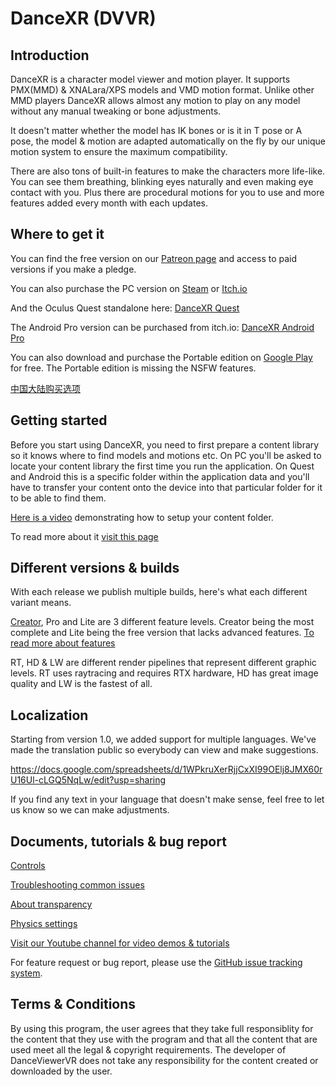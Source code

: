# DanceXR (DVVR)


## Introduction
DanceXR is a character model viewer and motion player. It supports PMX(MMD) & XNALara/XPS models and VMD motion format. Unlike other MMD players DanceXR allows almost any motion to play on any model without any manual tweaking or bone adjustments. 

It doesn't matter whether the model has IK bones or is it in T pose or A pose, the model & motion are adapted automatically on the fly by our unique motion system to ensure the maximum compatibility.

There are also tons of built-in features to make the characters more life-like. You can see them breathing, blinking eyes naturally and even making eye contact with you. Plus there are procedural motions for you to use and more features added every month with each updates.  

## Where to get it

You can find the free version on our [Patreon page](https://www.patreon.com/dvvr) and access to paid versions if you make a pledge. 

You can also purchase the PC version on [Steam](https://store.steampowered.com/app/1905510/DanceXR/) or [Itch.io](https://stormlab.itch.io/dvvr) 

And the Oculus Quest standalone here: [DanceXR Quest](https://stormlab.itch.io/dancexr-quest)

The Android Pro version can be purchased from itch.io: [DanceXR Android Pro](https://stormlab.itch.io/dancexr-android)

You can also download and purchase the Portable edition on [Google Play](https://play.google.com/store/apps/details?id=com.vrstormlab.dancexr) for free. The Portable edition is missing the NSFW features.

[中国大陆购买选项](pages/purchase_prc.md)


## Getting started

Before you start using DanceXR, you need to first prepare a content library so it knows where to find models and motions etc. On PC you'll be asked to locate your content library the first time you run the application. On Quest and Android this is a specific folder within the application data and you'll have to transfer your content onto the device into that particular folder for it to be able to find them. 

[Here is a video](https://www.youtube.com/watch?v=kjzxGEd8SqM&list=PLiOnKm2t3bhLV3HcABEs0xjqgrYcmDQcr&index=3) demonstrating how to setup your content folder.

To read more about it [visit this page](pages/blog/preparecontent.md)

## Different versions & builds
With each release we publish multiple builds, here's what each different variant means.

[Creator](pages/creator.md), Pro and Lite are 3 different feature levels. Creator being the most complete and Lite being the free version that lacks advanced features. [To read more about features](pages/features.md)

RT, HD & LW are different render pipelines that represent different graphic levels. RT uses raytracing and requires RTX hardware, HD has great image quality and LW is the fastest of all. 

## Localization
Starting from version 1.0, we added support for multiple languages. We've made the translation public so everybody can view and make suggestions. 

https://docs.google.com/spreadsheets/d/1WPkruXerRjjCxXI99OElj8JMX60rU16Ul-cLGQ5NqLw/edit?usp=sharing

If you find any text in your language that doesn't make sense, feel free to let us know so we can make adjustments.


## Documents, tutorials & bug report
[Controls](pages/blog/controls.md)

[Troubleshooting common issues](pages/troubleshooting.md)

[About transparency](pages/transparency.md)

[Physics settings](pages/physics.md)

[Visit our Youtube channel for video demos & tutorials](https://www.youtube.com/channel/UC4kSPkrWRR_oE2QMOjFYwBg) 

For feature request or bug report, please use the [GitHub issue tracking system](https://github.com/alloystorm/dvvr/issues).


## Terms & Conditions
By using this program, the user agrees that they take full responsiblity for the content that they use with the program and that all the content that are used meet all the legal & copyright requirements. The developer of DanceViewerVR does not take any responsibility for the content created or downloaded by the user.  


